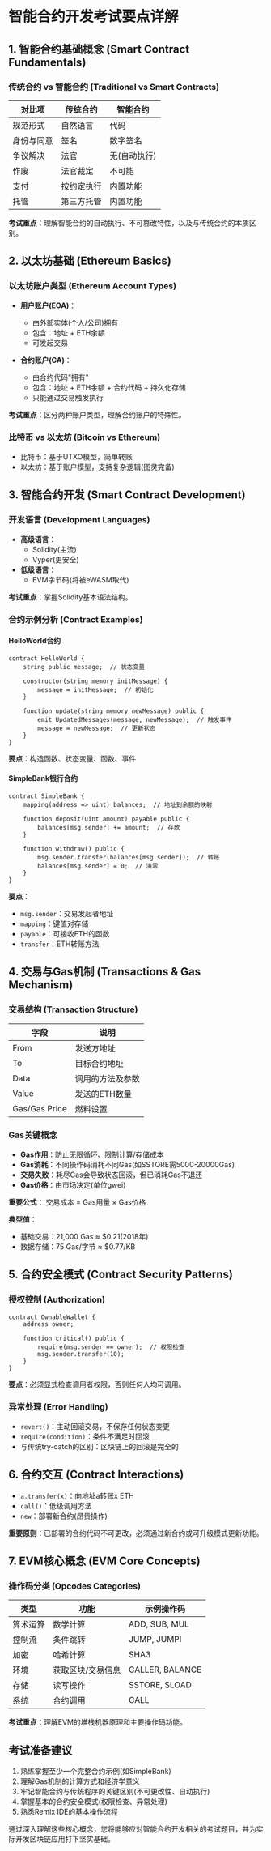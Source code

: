 # 智能合约开发考试要点详解

## 1. 智能合约基础概念 (Smart Contract Fundamentals)

### 传统合约 vs 智能合约 (Traditional vs Smart Contracts)
| 对比项 | 传统合约 | 智能合约 |
|--------|----------|----------|
| 规范形式 | 自然语言 | 代码 |
| 身份与同意 | 签名 | 数字签名 |
| 争议解决 | 法官 | 无(自动执行) |
| 作废 | 法官裁定 | 不可能 |
| 支付 | 按约定执行 | 内置功能 |
| 托管 | 第三方托管 | 内置功能 |

**考试重点**：理解智能合约的自动执行、不可篡改特性，以及与传统合约的本质区别。

## 2. 以太坊基础 (Ethereum Basics)

### 以太坊账户类型 (Ethereum Account Types)
- **用户账户(EOA)**：
  - 由外部实体(个人/公司)拥有
  - 包含：地址 + ETH余额
  - 可发起交易
  
- **合约账户(CA)**：
  - 由合约代码"拥有"
  - 包含：地址 + ETH余额 + 合约代码 + 持久化存储
  - 只能通过交易触发执行

**考试重点**：区分两种账户类型，理解合约账户的特殊性。

### 比特币 vs 以太坊 (Bitcoin vs Ethereum)
- 比特币：基于UTXO模型，简单转账
- 以太坊：基于账户模型，支持复杂逻辑(图灵完备)

## 3. 智能合约开发 (Smart Contract Development)

### 开发语言 (Development Languages)
- **高级语言**：
  - Solidity(主流)
  - Vyper(更安全)
- **低级语言**：
  - EVM字节码(将被eWASM取代)

**考试重点**：掌握Solidity基本语法结构。

### 合约示例分析 (Contract Examples)
#### HelloWorld合约
```solidity
contract HelloWorld {
    string public message;  // 状态变量
    
    constructor(string memory initMessage) {
        message = initMessage;  // 初始化
    }
    
    function update(string memory newMessage) public {
        emit UpdatedMessages(message, newMessage);  // 触发事件
        message = newMessage;  // 更新状态
    }
}
```
**要点**：构造函数、状态变量、函数、事件

#### SimpleBank银行合约
```solidity
contract SimpleBank {
    mapping(address => uint) balances;  // 地址到余额的映射
    
    function deposit(uint amount) payable public {
        balances[msg.sender] += amount;  // 存款
    }
    
    function withdraw() public {
        msg.sender.transfer(balances[msg.sender]);  // 转账
        balances[msg.sender] = 0;  // 清零
    }
}
```
**要点**：
- `msg.sender`：交易发起者地址
- `mapping`：键值对存储
- `payable`：可接收ETH的函数
- `transfer`：ETH转账方法

## 4. 交易与Gas机制 (Transactions & Gas Mechanism)

### 交易结构 (Transaction Structure)
| 字段 | 说明 |
|------|------|
| From | 发送方地址 |
| To | 目标合约地址 |
| Data | 调用的方法及参数 |
| Value | 发送的ETH数量 |
| Gas/Gas Price | 燃料设置 |

### Gas关键概念
- **Gas作用**：防止无限循环、限制计算/存储成本
- **Gas消耗**：不同操作码消耗不同Gas(如SSTORE需5000-20000Gas)
- **交易失败**：耗尽Gas会导致状态回滚，但已消耗Gas不退还
- **Gas价格**：由市场决定(单位gwei)

**重要公式**：
交易成本 = Gas用量 × Gas价格

**典型值**：
- 基础交易：21,000 Gas ≈ $0.21(2018年)
- 数据存储：75 Gas/字节 ≈ $0.77/KB

## 5. 合约安全模式 (Contract Security Patterns)

### 授权控制 (Authorization)
```solidity
contract OwnableWallet {
    address owner;
    
    function critical() public {
        require(msg.sender == owner);  // 权限检查
        msg.sender.transfer(10);
    }
}
```
**要点**：必须显式检查调用者权限，否则任何人均可调用。

### 异常处理 (Error Handling)
- `revert()`：主动回滚交易，不保存任何状态变更
- `require(condition)`：条件不满足时回滚
- 与传统try-catch的区别：区块链上的回滚是完全的

## 6. 合约交互 (Contract Interactions)
- `a.transfer(x)`：向地址a转账x ETH
- `call()`：低级调用方法
- `new`：部署新合约(昂贵操作)

**重要原则**：已部署的合约代码不可更改，必须通过新合约或可升级模式更新功能。

## 7. EVM核心概念 (EVM Core Concepts)

### 操作码分类 (Opcodes Categories)
| 类型 | 功能 | 示例操作码 |
|------|------|------------|
| 算术运算 | 数学计算 | ADD, SUB, MUL |
| 控制流 | 条件跳转 | JUMP, JUMPI |
| 加密 | 哈希计算 | SHA3 |
| 环境 | 获取区块/交易信息 | CALLER, BALANCE |
| 存储 | 读写操作 | SSTORE, SLOAD |
| 系统 | 合约调用 | CALL |

**考试重点**：理解EVM的堆栈机器原理和主要操作码功能。

## 考试准备建议
1. 熟练掌握至少一个完整合约示例(如SimpleBank)
2. 理解Gas机制的计算方式和经济学意义
3. 牢记智能合约与传统程序的关键区别(不可更改性、自动执行)
4. 掌握基本的合约安全模式(权限检查、异常处理)
5. 熟悉Remix IDE的基本操作流程

通过深入理解这些核心概念，您将能够应对智能合约开发相关的考试题目，并为实际开发区块链应用打下坚实基础。
